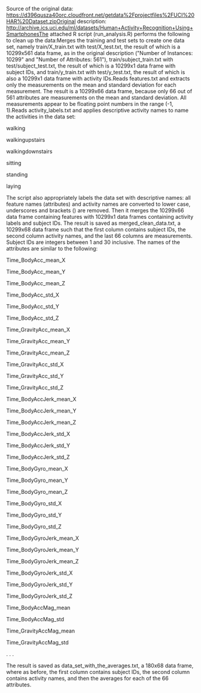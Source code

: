 Source of the original data: https://d396qusza40orc.cloudfront.net/getdata%2Fprojectfiles%2FUCI%20HAR%20Dataset.zipOriginal description: http://archive.ics.uci.edu/ml/datasets/Human+Activity+Recognition+Using+SmartphonesThe attached R script (run_analysis.R) performs the following to clean up the data:Merges the training and test sets to create one data set, namely train/X_train.txt with test/X_test.txt, the result of which is a 10299x561 data frame, as in the original description ("Number of Instances: 10299" and "Number of Attributes: 561"), train/subject_train.txt with test/subject_test.txt, the result of which is a 10299x1 data frame with subject IDs, and train/y_train.txt with test/y_test.txt, the result of which is also a 10299x1 data frame with activity IDs.Reads features.txt and extracts only the measurements on the mean and standard deviation for each measurement. The result is a 10299x66 data frame, because only 66 out of 561 attributes are measurements on the mean and standard deviation. All measurements appear to be floating point numbers in the range (-1, 1).Reads activity_labels.txt and applies descriptive activity names to name the activities in the data set: 

  walking  
  
  walkingupstairs  
  
  walkingdownstairs  
  
  sitting  
  
  standing  
  
  laying  

The script also appropriately labels the data set with descriptive names: all feature names (attributes) and activity names are converted to lower case, underscores and brackets () are removed. Then it merges the 10299x66 data frame containing features with 10299x1 data frames containing activity labels and subject IDs. The result is saved as merged_clean_data.txt, a 10299x68 data frame such that the first column contains subject IDs, the second column activity names, and the last 66 columns are measurements. Subject IDs are integers between 1 and 30 inclusive. The names of the attributes are similar to the following: 
 
  Time_BodyAcc_mean_X
 
  Time_BodyAcc_mean_Y
 
  Time_BodyAcc_mean_Z
 
  Time_BodyAcc_std_X
 
  Time_BodyAcc_std_Y
 
  Time_BodyAcc_std_Z
 
  Time_GravityAcc_mean_X
 
  Time_GravityAcc_mean_Y
 
  Time_GravityAcc_mean_Z
 
  Time_GravityAcc_std_X
 
  Time_GravityAcc_std_Y
 
  Time_GravityAcc_std_Z
 
  Time_BodyAccJerk_mean_X
 
  Time_BodyAccJerk_mean_Y
 
  Time_BodyAccJerk_mean_Z
 
  Time_BodyAccJerk_std_X
 
  Time_BodyAccJerk_std_Y
 
  Time_BodyAccJerk_std_Z
 
  Time_BodyGyro_mean_X
 
  Time_BodyGyro_mean_Y
 
  Time_BodyGyro_mean_Z
 
  Time_BodyGyro_std_X
 
  Time_BodyGyro_std_Y

  Time_BodyGyro_std_Z
 
  Time_BodyGyroJerk_mean_X
 
  Time_BodyGyroJerk_mean_Y
 
  Time_BodyGyroJerk_mean_Z
 
  Time_BodyGyroJerk_std_X
 
  Time_BodyGyroJerk_std_Y
 
  Time_BodyGyroJerk_std_Z
 
  Time_BodyAccMag_mean
 
  Time_BodyAccMag_std
 
  Time_GravityAccMag_mean
 
  Time_GravityAccMag_std
 
 .
 .
 .
 
 The result is saved as data_set_with_the_averages.txt, a 180x68 data frame, where as before, the first column contains subject IDs, the second column contains activity names, and then the averages for each of the 66 attributes.
